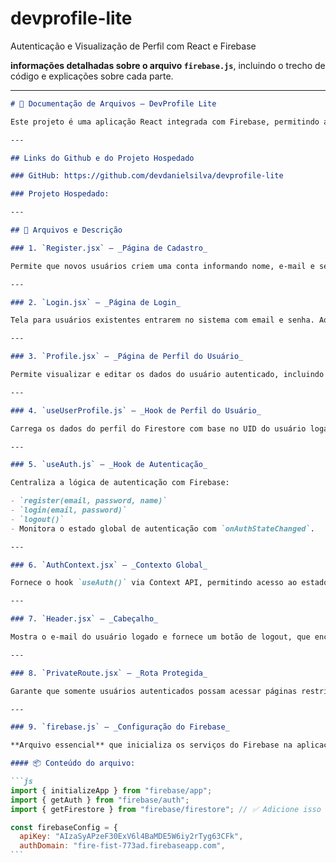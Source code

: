 # devprofile-lite

Autenticação e Visualização de Perfil com React e Firebase

**informações detalhadas sobre o arquivo `firebase.js`**, incluindo o trecho de código e explicações sobre cada parte.

---

````markdown
# 📘 Documentação de Arquivos – DevProfile Lite

Este projeto é uma aplicação React integrada com Firebase, permitindo autenticação de usuários e gerenciamento de perfis.

---

## Links do Github e do Projeto Hospedado

### GitHub: https://github.com/devdanielsilva/devprofile-lite

### Projeto Hospedado:

---

## 📄 Arquivos e Descrição

### 1. `Register.jsx` – _Página de Cadastro_

Permite que novos usuários criem uma conta informando nome, e-mail e senha. Após o cadastro, o usuário é salvo no Firestore e redirecionado para a tela de login.

---

### 2. `Login.jsx` – _Página de Login_

Tela para usuários existentes entrarem no sistema com email e senha. Ao logar com sucesso, o usuário é redirecionado para a tela de perfil.

---

### 3. `Profile.jsx` – _Página de Perfil do Usuário_

Permite visualizar e editar os dados do usuário autenticado, incluindo nome, bio e URL pessoal. Os dados são carregados e atualizados diretamente do Firestore.

---

### 4. `useUserProfile.js` – _Hook de Perfil do Usuário_

Carrega os dados do perfil do Firestore com base no UID do usuário logado e oferece uma função para atualizar esses dados (`updateProfile`).

---

### 5. `useAuth.js` – _Hook de Autenticação_

Centraliza a lógica de autenticação com Firebase:

- `register(email, password, name)`
- `login(email, password)`
- `logout()`
- Monitora o estado global de autenticação com `onAuthStateChanged`.

---

### 6. `AuthContext.jsx` – _Contexto Global_

Fornece o hook `useAuth()` via Context API, permitindo acesso ao estado de autenticação em qualquer componente filho.

---

### 7. `Header.jsx` – _Cabeçalho_

Mostra o e-mail do usuário logado e fornece um botão de logout, que encerra a sessão e redireciona para a tela de login.

---

### 8. `PrivateRoute.jsx` – _Rota Protegida_

Garante que somente usuários autenticados possam acessar páginas restritas. Redireciona usuários não logados para `/login`.

---

### 9. `firebase.js` – _Configuração do Firebase_

**Arquivo essencial** que inicializa os serviços do Firebase na aplicação, como autenticação e Firestore.

#### 📦 Conteúdo do arquivo:

```js
import { initializeApp } from "firebase/app";
import { getAuth } from "firebase/auth";
import { getFirestore } from "firebase/firestore"; // ✅ Adicione isso

const firebaseConfig = {
  apiKey: "AIzaSyAPzeF30ExV6l4BaMDE5W6iy2rTyg63CFk",
  authDomain: "fire-fist-773ad.firebaseapp.com",
```
````
